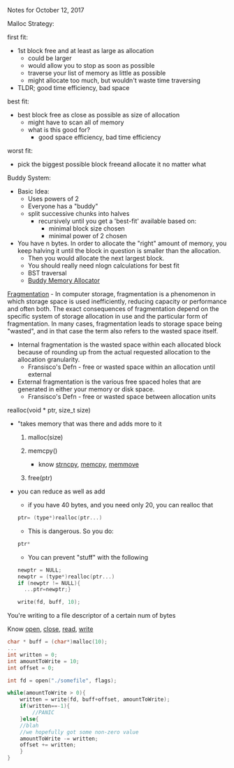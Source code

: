 Notes for October 12, 2017

Malloc Strategy:

first fit:

  - 1st block free and at least as large as allocation
    - could be larger
    - would allow you to stop as soon as possible
    - traverse your list of memory as little as possible
    - might allocate too much, but wouldn't waste time traversing
  - TLDR; good time efficiency, bad space

best fit:

  - best block free as close as possible as size of allocation
    - might have to scan all of memory
    - what is this good for?
      - good space efficiency, bad time efficiency

worst fit:

  - pick the biggest possible block freeand allocate it no matter what
    
Buddy System:
  - Basic Idea:
    - Uses powers of 2
    - Everyone has a "buddy"
    - split successive chunks into halves
      - recursively until you get a 'best-fit' available based on:
        - minimal block size chosen
        - minimal power of 2 chosen
  - You have n bytes. In order to allocate the "right" amount of memory, you keep halving it until the block in question is smaller than the allocation.
    - Then you would allocate the next largest block.
    - You should really need nlogn calculations for best fit
    - BST traversal
    - [Buddy Memory Allocator](https://en.wikipedia.org/wiki/Buddy_memory_allocation)

[Fragmentation](https://en.wikipedia.org/wiki/Fragmentation_(computing)) - In computer storage, fragmentation is a phenomenon in which storage space is used inefficiently, reducing capacity or performance and often both. The exact consequences of fragmentation depend on the specific system of storage allocation in use and the particular form of fragmentation. In many cases, fragmentation leads to storage space being "wasted", and in that case the term also refers to the wasted space itself.

  - Internal fragmentation is the wasted space within each allocated block because of rounding up from the actual requested allocation to the allocation granularity. 
    - Fransisco's Defn - free or wasted space within an allocation until external
  - External fragmentation is the various free spaced holes that are generated in either your memory or disk space.
    - Fransisco's Defn - free or wasted space between allocation units

realloc(void * ptr, size_t size)
  - "takes memory that was there and adds more to it
  
  	1. malloc(size)
		
  	2. memcpy()
    	- know [strncpy](https://linux.die.net/man/3/strncpy), [memcpy](https://linux.die.net/man/3/memcpy), [memmove](https://linux.die.net/man/3/memmove)
	
	
  	3. free(ptr)
		
  - you can reduce as  well as add
    - if you have 40 bytes, and you need only 20, you can realloc that
    ```C
    ptr= (type*)realloc(ptr...) 
    ```
    - This is dangerous. So you do:
    ```C
    ptr*
    ```
    - You can prevent "stuff" with the following
    ```C
    newptr = NULL;
    newptr = (type*)realloc(ptr...)
    if (newptr != NULL){
      ...ptr=newptr;}
    ```
    
    ```C
    write(fd, buff, 10);
    ```
    
You're writing to a file descriptor of a certain num of bytes
      
Know [open](https://linux.die.net/man/3/open), [close](https://linux.die.net/man/3/close), [read](https://linux.die.net/man/3/read), [write](https://linux.die.net/man/3/write)

```C
char * buff = (char*)malloc(10);
...
int written = 0;
int amountToWrite = 10;
int offset = 0;

int fd = open("./somefile", flags);

while(amountToWrite > 0){
	written = write(fd, buff+offset, amountToWrite);
	if(written==-1){
		//PANIC
	}else{
	//blah
	//we hopefully got some non-zero value
	amountToWrite -= written;
	offset += written;
	}
}
```
